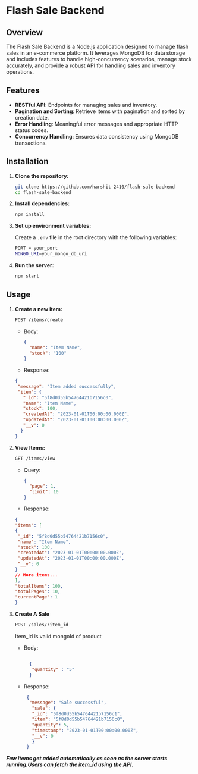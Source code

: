 # Flash Sale Backend

## Overview

The Flash Sale Backend is a Node.js application designed to manage flash sales in an e-commerce platform. It leverages MongoDB for data storage and includes features to handle high-concurrency scenarios, manage stock accurately, and provide a robust API for handling sales and inventory operations.

## Features

- **RESTful API**: Endpoints for managing sales and inventory.
- **Pagination and Sorting**: Retrieve items with pagination and sorted by creation date.
- **Error Handling**: Meaningful error messages and appropriate HTTP status codes.
- **Concurrency Handling**: Ensures data consistency using MongoDB transactions.


## Installation

1. **Clone the repository:**

   ```bash
   git clone https://github.com/harshit-2410/flash-sale-backend
   cd flash-sale-backend
   ```

2. **Install dependencies:**

   ```bash
   npm install
   ```

3. **Set up environment variables:**

   Create a `.env` file in the root directory with the following variables:

   ```bash
   PORT = your_port
   MONGO_URI=your_mongo_db_uri
   ```

4. **Run the server:**

   ```bash
   npm start
   ```

## Usage

1. **Create a new item:**

   ```bash
   POST /items/create
   ```

   - Body:
     ```json
     {
       "name": "Item Name",
       "stock": "100"
     }
     ```

    - Response:
     ```json
     {
      "message": "Item added successfully",
      "item": {
        "_id": "5f8d0d55b54764421b7156c0",
        "name": "Item Name",
        "stock": 100,
        "createdAt": "2023-01-01T00:00:00.000Z",
        "updatedAt": "2023-01-01T00:00:00.000Z",
        "__v": 0
       }
     }
     ```

2. **View Items:**

   ```bash
   GET /items/view
   ```

   - Query:

     ```json
     {
       "page": 1,
       "limit": 10
     }
     ```

    - Response:
     ```json
    {
     "items": [
     {
      "_id": "5f8d0d55b54764421b7156c0",
      "name": "Item Name",
      "stock": 100,
      "createdAt": "2023-01-01T00:00:00.000Z",
      "updatedAt": "2023-01-01T00:00:00.000Z",
      "__v": 0
     }
     // More items...
     ],
     "totalItems": 100,
     "totalPages": 10,
     "currentPage": 1
    }
     ```

3. **Create A Sale**

   ```bash
   POST /sales/:item_id
   ```

   Item_id is valid mongoId of product

   - Body:
     ```json
     
       {
        "quantity" : "5"
       }
     
     ```
   - Response:
     ```json
      {
       "message": "Sale successful",
        "sale": {
        "_id": "5f8d0d55b54764421b7156c1",
        "item": "5f8d0d55b54764421b7156c0",
        "quantity": 5,
        "timestamp": "2023-01-01T00:00:00.000Z",
        "__v": 0
        }
      }

     ```
    
***Few items get added automatically as soon as the server starts running.Users can fetch the item_id using the API.***
